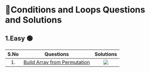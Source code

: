 # 📝Conditions and Loops Questions and  Solutions
## 1.Easy 🟢
| S.No | Questions | Solutions |
| :---: | :---: | :---: |
| 1. | [Build Array from Permutation](https://leetcode.com/problems/build-array-from-permutation/) | <a href="(https://github.com/Aritra101/DSA/blob/master/Solutions/Conditions%20and%20Loops/Easy/AlphabetCaseCheck.java)"><img src="https://img.shields.io/badge/Solution-green"></a>  |
